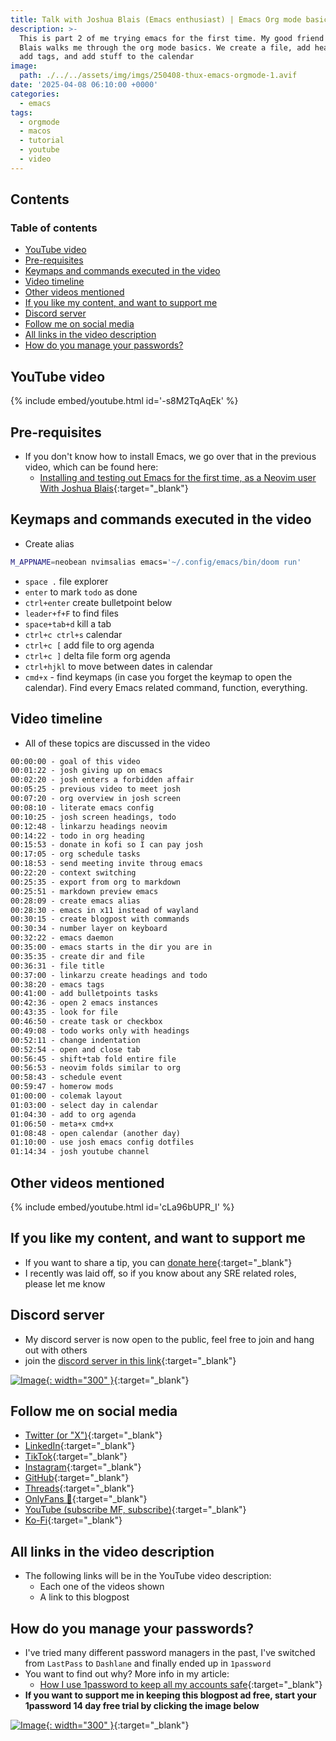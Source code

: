 ```yaml
---
title: Talk with Joshua Blais (Emacs enthusiast) | Emacs Org mode basics part 1
description: >-
  This is part 2 of me trying emacs for the first time. My good friend Joshua
  Blais walks me through the org mode basics. We create a file, add headings,
  add tags, and add stuff to the calendar
image:
  path: ./../../assets/img/imgs/250408-thux-emacs-orgmode-1.avif
date: '2025-04-08 06:10:00 +0000'
categories:
  - emacs
tags:
  - orgmode
  - macos
  - tutorial
  - youtube
  - video
---
```

## Contents

### Table of contents

<!-- toc -->

- [YouTube video](#youtube-video)
- [Pre-requisites](#pre-requisites)
- [Keymaps and commands executed in the video](#keymaps-and-commands-executed-in-the-video)
- [Video timeline](#video-timeline)
- [Other videos mentioned](#other-videos-mentioned)
- [If you like my content, and want to support me](#if-you-like-my-content-and-want-to-support-me)
- [Discord server](#discord-server)
- [Follow me on social media](#follow-me-on-social-media)
- [All links in the video description](#all-links-in-the-video-description)
- [How do you manage your passwords?](#how-do-you-manage-your-passwords)

<!-- tocstop -->

## YouTube video

{% include embed/youtube.html id='-s8M2TqAqEk' %}

## Pre-requisites

- If you don't know how to install Emacs, we go over that in the previous video,
  which can be found here:
  - [Installing and testing out Emacs for the first time, as a Neovim user With Joshua Blais](https://youtu.be/cLa96bUPR_I){:target="\_blank"}

## Keymaps and commands executed in the video

- Create alias

```bash
M_APPNAME=neobean nvimsalias emacs='~/.config/emacs/bin/doom run'
```

- `space .` file explorer
- `enter` to mark `todo` as done
- `ctrl+enter` create bulletpoint below
- `leader+f+F` to find files
- `space+tab+d` kill a tab
- `ctrl+c ctrl+s` calendar
- `ctrl+c [` add file to org agenda
- `ctrl+c ]` delta file form org agenda
- `ctrl+hjkl` to move between dates in calendar
- `cmd+x` - find keymaps (in case you forget the keymap to open the calendar).
  Find every Emacs related command, function, everything.

## Video timeline

- All of these topics are discussed in the video

```txt
00:00:00 - goal of this video
00:01:22 - josh giving up on emacs
00:02:20 - josh enters a forbidden affair
00:05:25 - previous video to meet josh
00:07:20 - org overview in josh screen
00:08:10 - literate emacs config
00:10:25 - josh screen headings, todo
00:12:48 - linkarzu headings neovim
00:14:22 - todo in org heading
00:15:53 - donate in kofi so I can pay josh
00:17:05 - org schedule tasks
00:18:53 - send meeting invite throug emacs
00:22:20 - context switching
00:25:35 - export from org to markdown
00:25:51 - markdown preview emacs
00:28:09 - create emacs alias
00:28:30 - emacs in x11 instead of wayland
00:30:15 - create blogpost with commands
00:30:34 - number layer on keyboard
00:32:22 - emacs daemon
00:35:00 - emacs starts in the dir you are in
00:35:35 - create dir and file
00:36:31 - file title
00:37:00 - linkarzu create headings and todo
00:38:20 - emacs tags
00:41:00 - add bulletpoints tasks
00:42:36 - open 2 emacs instances
00:43:35 - look for file
00:46:50 - create task or checkbox
00:49:08 - todo works only with headings
00:52:11 - change indentation
00:52:54 - open and close tab
00:56:45 - shift+tab fold entire file
00:56:53 - neovim folds similar to org
00:58:43 - schedule event
00:59:47 - homerow mods
01:00:00 - colemak layout
01:03:00 - select day in calendar
01:04:30 - add to org agenda
01:06:50 - meta+x cmd+x
01:08:48 - open calendar (another day)
01:10:00 - use josh emacs config dotfiles
01:14:34 - josh youtube channel
```

## Other videos mentioned

{% include embed/youtube.html id='cLa96bUPR_I' %}

## If you like my content, and want to support me

- If you want to share a tip, you can
  [donate here](https://ko-fi.com/linkarzu/goal?g=6){:target="\_blank"}
- I recently was laid off, so if you know about any SRE related roles, please
  let me know

## Discord server

- My discord server is now open to the public, feel free to join and hang out
  with others
- join the
  [discord server in this link](https://discord.gg/NgqMgwwtMH){:target="\_blank"}

[![Image](./../../assets/img/imgs/250210-discord-free.avif){: width="300" }](https://discord.gg/NgqMgwwtMH){:target="\_blank"}

## Follow me on social media

- [Twitter (or "X")](https://x.com/link_arzu){:target="\_blank"}
- [LinkedIn](https://www.linkedin.com/in/christianarzu){:target="\_blank"}
- [TikTok](https://www.tiktok.com/@linkarzu){:target="\_blank"}
- [Instagram](https://www.instagram.com/link_arzu){:target="\_blank"}
- [GitHub](https://github.com/linkarzu){:target="\_blank"}
- [Threads](https://www.threads.net/@link_arzu){:target="\_blank"}
- [OnlyFans 🍆](https://linkarzu.com/assets/img/imgs/250126-whyugae.avif){:target="\_blank"}
- [YouTube (subscribe MF, subscribe)](https://www.youtube.com/@linkarzu){:target="\_blank"}
- [Ko-Fi](https://ko-fi.com/linkarzu/goal?g=6){:target="\_blank"}

## All links in the video description

- The following links will be in the YouTube video description:
  - Each one of the videos shown
  - A link to this blogpost

## How do you manage your passwords?

- I've tried many different password managers in the past, I've switched from
  `LastPass` to `Dashlane` and finally ended up in `1password`
- You want to find out why? More info in my article:
  - [How I use 1password to keep all my accounts safe](https://linkarzu.com/posts/1password/1password/){:target="\_blank"}
- **If you want to support me in keeping this blogpost ad free, start your
  1password 14 day free trial by clicking the image below**

[![Image](../../assets/img/imgs/250124-1password-banner.avif){: width="300" }](https://www.dpbolvw.net/click-101327218-15734885){:target="\_blank"}

